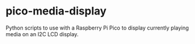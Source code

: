 # pico-media-display
Python scripts to use with a Raspberry Pi Pico to display currently playing media on an I2C LCD display.
